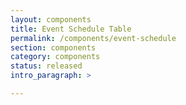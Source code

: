 ```yaml
---
layout: components
title: Event Schedule Table
permalink: /components/event-schedule
section: components
category: components
status: released
intro_paragraph: >

---
```


